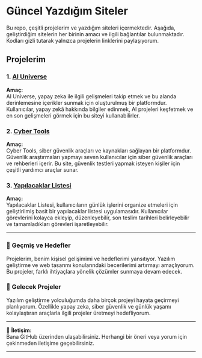 # Güncel Yazdığım Siteler

Bu repo, çeşitli projelerim ve yazdığım siteleri içermektedir. Aşağıda, geliştirdiğim sitelerin her birinin amacı ve ilgili bağlantılar bulunmaktadır. Kodları gizli tutarak yalnızca projelerin linklerini paylaşıyorum.

## Projelerim

### 1. [AI Universe](https://ai-universe.online)
**Amaç:**  
AI Universe, yapay zeka ile ilgili gelişmeleri takip etmek ve bu alanda derinlemesine içerikler sunmak için oluşturulmuş bir platformdur. Kullanıcılar, yapay zekâ hakkında bilgiler edinmek, AI projeleri keşfetmek ve en son gelişmeleri görmek için bu siteyi kullanabilirler.

### 2. [Cyber Tools](https://cyber-tools-95oi90g7w-majestyy01s-projects.vercel.app/)
**Amaç:**  
Cyber Tools, siber güvenlik araçları ve kaynakları sağlayan bir platformdur. Güvenlik araştırmaları yapmayı seven kullanıcılar için siber güvenlik araçları ve rehberleri içerir. Bu site, güvenlik testleri yapmak isteyen kişiler için çeşitli yardımcı araçlar sunar.

### 3. [Yapılacaklar Listesi](https://yapilacaklar-listesi-pi.vercel.app/)
**Amaç:**  
Yapılacaklar Listesi, kullanıcıların günlük işlerini organize etmeleri için geliştirilmiş basit bir yapılacaklar listesi uygulamasıdır. Kullanıcılar görevlerini kolayca ekleyip, düzenleyebilir, son teslim tarihleri belirleyebilir ve tamamladıkları görevleri işaretleyebilir.

---

### 🎯 **Geçmiş ve Hedefler**  
Projelerim, benim kişisel gelişimimi ve hedeflerimi yansıtıyor. Yazılım geliştirme ve web tasarımı konularındaki becerilerimi artırmayı amaçlıyorum. Bu projeler, farklı ihtiyaçlara yönelik çözümler sunmaya devam edecek.

### 🚀 **Gelecek Projeler**  
Yazılım geliştirme yolculuğumda daha birçok projeyi hayata geçirmeyi planlıyorum. Özellikle yapay zeka, siber güvenlik ve günlük yaşamı kolaylaştıran araçlarla ilgili projeler üretmeyi hedefliyorum.

---

💬 **İletişim:**  
Bana GitHub üzerinden ulaşabilirsiniz. Herhangi bir öneri veya yorum için çekinmeden iletişime geçebilirsiniz.

---
